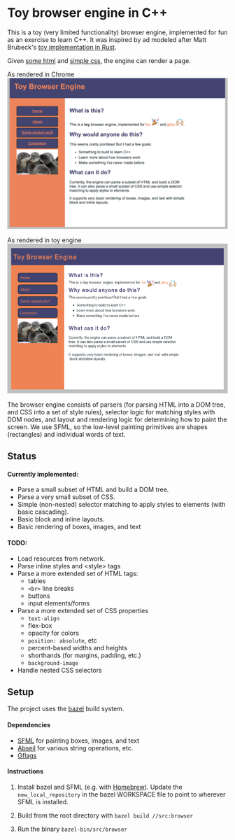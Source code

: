 # Toy browser engine in C++

This is a toy (very limited functionality) browser engine, implemented for
fun as an exercise to learn C++. It was inspired by ad modeled after Matt Brubeck's
[toy implementation in Rust](https://github.com/mbrubeck/robinson).

Given [some html](examples/demo.html) and [simple css](examples/demo.css),
the engine can render a page.

As rendered in Chrome
![](./examples/demo_chrome.png)

As rendered in toy engine
![](./examples/demo.png)

The browser engine consists of parsers (for parsing HTML into a DOM tree,
and CSS into a set of style rules), selector logic for matching styles
with DOM nodes, and layout and rendering logic for determining how to
paint the screen. We use SFML, so the low-level painting primitives are
shapes (rectangles) and individual words of text.


## Status

#### Currently implemented:

- Parse a small subset of HTML and build a DOM tree.
- Parse a very small subset of CSS.
- Simple (non-nested) selector matching to apply styles to elements (with basic cascading).
- Basic block and inline layouts.
- Basic rendering of boxes, images, and text

#### TODO:
- Load resources from network.
- Parse inline styles and \<style\> tags
- Parse a more extended set of HTML tags:
  - tables
  - ```<br>``` line breaks
  - buttons
  - input elements/forms
- Parse a more extended set of CSS properties
  - `text-align`
  - flex-box
  - opacity for colors
  - `position: absolute`, etc
  - percent-based widths and heights
  - shorthands (for margins, padding, etc.)
  - `background-image`
- Handle nested CSS selectors

## Setup

The project uses the [bazel](https://bazel.build/) build system.

#### Dependencies
- [SFML](https://www.sfml-dev.org/) for painting boxes, images, and text
- [Abseil](https://abseil.io/) for various string operations, etc.
- [Gflags](https://github.com/gflags/gflags)

#### Instructions

1. Install bazel and SFML (e.g. with [Homebrew](https://brew.sh/)).
Update the `new_local_repository` in the bazel WORKSPACE file to point to
wherever SFML is installed.

2. Build from the root directory with ```bazel build //src:browser```

3. Run the binary ```bazel-bin/src/browser```
